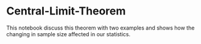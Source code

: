 # Central-Limit-Theorem
This notebook discuss this theorem with two examples and shows how the changing in sample size affected in our statistics.
